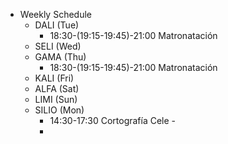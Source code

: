 - Weekly Schedule
	- DALI (Tue)
		- 18:30-(19:15-19:45)-21:00 Matronatación
	- SELI (Wed)
	- GAMA (Thu)
		- 18:30-(19:15-19:45)-21:00 Matronatación
	- KALI (Fri)
	- ALFA (Sat)
	- LIMI (Sun)
	- SILIO (Mon)
		- 14:30-17:30 Cortografía Cele -
		-